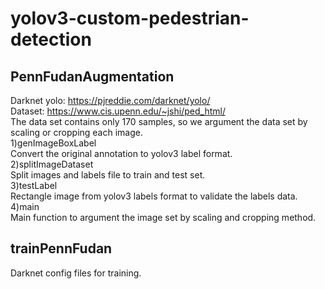 # yolov3-custom-pedestrian-detection

## PennFudanAugmentation
Darknet yolo: https://pjreddie.com/darknet/yolo/
<br/>
Dataset: https://www.cis.upenn.edu/~jshi/ped_html/ 
<br/>
The data set contains only 170 samples, so we argument the data set 
by scaling or cropping each image.
<br/>
1)genImageBoxLabel<br/>
Convert the original annotation to yolov3 label format.
<br/>
2)splitImageDataset<br/>
Split images and labels file to train and test set.
<br/>
3)testLabel<br/>
Rectangle image from yolov3 labels format to validate the labels data.
<br/>
4)main<br/>
Main function to argument the image set by scaling and cropping method.

## trainPennFudan
Darknet config files for training.
